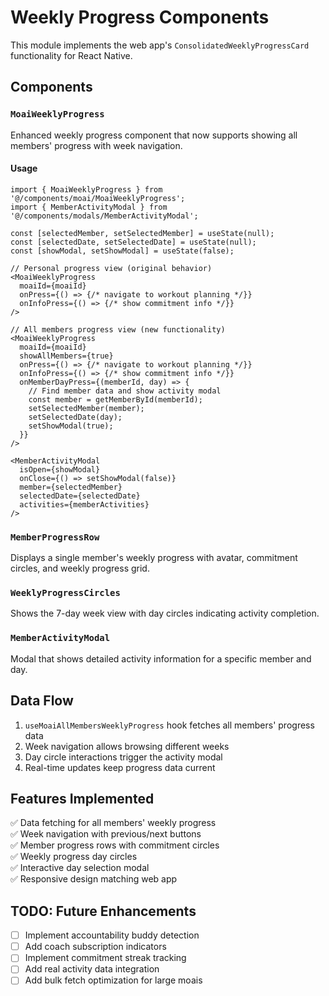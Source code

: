 # Weekly Progress Components

This module implements the web app's `ConsolidatedWeeklyProgressCard` functionality for React Native.

## Components

### `MoaiWeeklyProgress`

Enhanced weekly progress component that now supports showing all members' progress with week navigation.

#### Usage

```tsx
import { MoaiWeeklyProgress } from '@/components/moai/MoaiWeeklyProgress';
import { MemberActivityModal } from '@/components/modals/MemberActivityModal';

const [selectedMember, setSelectedMember] = useState(null);
const [selectedDate, setSelectedDate] = useState(null);
const [showModal, setShowModal] = useState(false);

// Personal progress view (original behavior)
<MoaiWeeklyProgress 
  moaiId={moaiId}
  onPress={() => {/* navigate to workout planning */}}
  onInfoPress={() => {/* show commitment info */}}
/>

// All members progress view (new functionality)
<MoaiWeeklyProgress 
  moaiId={moaiId}
  showAllMembers={true}
  onPress={() => {/* navigate to workout planning */}}
  onInfoPress={() => {/* show commitment info */}}
  onMemberDayPress={(memberId, day) => {
    // Find member data and show activity modal
    const member = getMemberById(memberId);
    setSelectedMember(member);
    setSelectedDate(day);
    setShowModal(true);
  }}
/>

<MemberActivityModal
  isOpen={showModal}
  onClose={() => setShowModal(false)}
  member={selectedMember}
  selectedDate={selectedDate}
  activities={memberActivities}
/>
```

### `MemberProgressRow`

Displays a single member's weekly progress with avatar, commitment circles, and weekly progress grid.

### `WeeklyProgressCircles`

Shows the 7-day week view with day circles indicating activity completion.

### `MemberActivityModal`

Modal that shows detailed activity information for a specific member and day.

## Data Flow

1. `useMoaiAllMembersWeeklyProgress` hook fetches all members' progress data
2. Week navigation allows browsing different weeks
3. Day circle interactions trigger the activity modal
4. Real-time updates keep progress data current

## Features Implemented

✅ Data fetching for all members' weekly progress  
✅ Week navigation with previous/next buttons  
✅ Member progress rows with commitment circles  
✅ Weekly progress day circles  
✅ Interactive day selection modal  
✅ Responsive design matching web app  

## TODO: Future Enhancements

- [ ] Implement accountability buddy detection
- [ ] Add coach subscription indicators  
- [ ] Implement commitment streak tracking
- [ ] Add real activity data integration
- [ ] Add bulk fetch optimization for large moais
